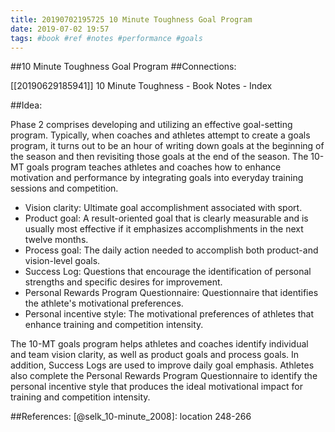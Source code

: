 ```yaml
---
title: 20190702195725 10 Minute Toughness Goal Program
date: 2019-07-02 19:57
tags: #book #ref #notes #performance #goals
---
```

##10 Minute Toughness Goal Program
##Connections:

[[20190629185941]] 10 Minute Toughness - Book Notes - Index

##Idea:

Phase 2 comprises developing and utilizing an effective goal-setting program. Typically, when coaches and athletes attempt to create a goals program, it turns out to be an hour of writing down goals at the beginning of the season and then revisiting those goals at the end of the season. The 10-MT goals program teaches athletes and coaches how to enhance motivation and performance by integrating goals into everyday training sessions and competition. 

* Vision clarity: Ultimate goal accomplishment associated with sport. 
* Product goal: A result-oriented goal that is clearly measurable and is usually most effective if it emphasizes accomplishments in the next twelve months. 
* Process goal: The daily action needed to accomplish both product-and vision-level goals.
* Success Log: Questions that encourage the identification of personal strengths and specific desires for improvement. 
* Personal Rewards Program Questionnaire: Questionnaire that identifies the athlete's motivational preferences. 
* Personal incentive style: The motivational preferences of athletes that enhance training and competition intensity. 

The 10-MT goals program helps athletes and coaches identify individual and team vision clarity, as well as product goals and process goals. In addition, Success Logs are used to improve daily goal emphasis. Athletes also complete the Personal Rewards Program Questionnaire to identify the personal incentive style that produces the ideal motivational impact for training and competition intensity. 

##References:
[@selk_10-minute_2008]: location 248-266